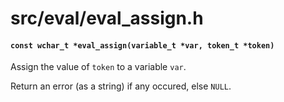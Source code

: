 # src/eval/eval_assign.h

#### `const wchar_t *eval_assign(variable_t *var, token_t *token)`
Assign the value of `token` to a variable `var`.

Return an error (as a string) if any occured, else `NULL`.

